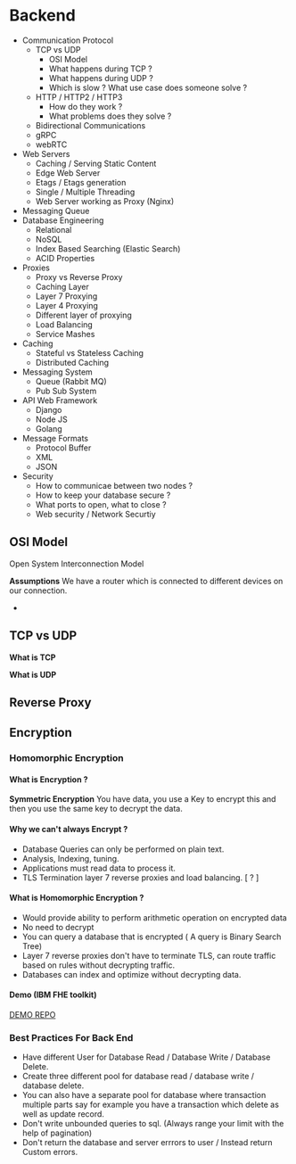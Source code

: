 # Backend 
- Communication Protocol
    - TCP vs UDP
        - OSI Model
        - What happens during TCP ?
        - What happens during UDP ?
        - Which is slow ? What use case does someone solve ?
    - HTTP / HTTP2 / HTTP3
        - How do they work ?
        - What problems does they solve ?
    - Bidirectional Communications 
    - gRPC
    - webRTC
- Web Servers
    - Caching / Serving Static Content 
    - Edge Web Server
    - Etags / Etags generation
    - Single / Multiple Threading
    - Web Server working as Proxy (Nginx)
- Messaging Queue
- Database Engineering
    - Relational
    - NoSQL
    - Index Based Searching (Elastic Search)
    - ACID Properties
- Proxies
    - Proxy vs Reverse Proxy 
    - Caching Layer
    - Layer 7 Proxying
    - Layer 4 Proxying
    - Different layer of proxying
    - Load Balancing
    - Service Mashes
- Caching
    - Stateful vs Stateless Caching
    - Distributed Caching
- Messaging System
    - Queue (Rabbit MQ)
    - Pub Sub System
- API Web Framework
    - Django
    - Node JS
    - Golang
- Message Formats
    - Protocol Buffer
    - XML
    - JSON
- Security
    - How to communicae between two nodes ?
    - How to keep your database secure ?
    - What ports to open, what to close ?
    - Web security / Network Securtiy

## OSI Model
Open System Interconnection Model 

**Assumptions**
We have a router which is connected to different devices on our connection.

-  


## TCP vs UDP 
  **What is TCP**
  
  **What is UDP**

## Reverse Proxy

## Encryption

### Homomorphic Encryption

#### What is Encryption ?
**Symmetric Encryption**
You have data, you use a Key to encrypt this and then you use the same key to decrypt the data.



#### Why we can't always Encrypt ?
- Database Queries can only be performed on plain text. 
- Analysis, Indexing, tuning.
- Applications must read data to process it. 
- TLS Termination layer 7 reverse proxies and load balancing.  [ ? ]


#### What is Homomorphic Encryption ?
- Would provide ability to perform arithmetic operation on encrypted data
- No need to decrypt
- You can query a database that is encrypted ( A query is Binary Search Tree)
- Layer 7 reverse proxies don't have to terminate TLS, can route traffic based on rules without decrypting traffic.
- Databases can index and optimize without decrypting data.

#### Demo (IBM FHE toolkit)
[DEMO REPO]([https://github.com/IBM/fhe-toolkit-linux/blob/master/GettingStarted.md](https://github.com/IBM/fhe-toolkit-linux/blob/master/GettingStarted.md))

### Best Practices For Back End
- Have different User for Database Read / Database Write / Database Delete.
- Create three different pool for database read / database write / database delete. 
- You can also have a separate pool for database where transaction multiple parts say for example you have a transaction which delete as well as update record. 
- Don't write unbounded queries to sql. (Always range your limit with the help of pagination)
- Don't return the database and server errrors to user / Instead return Custom errors. 
